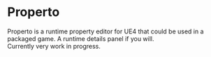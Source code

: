 # Properto
Properto is a runtime property editor for UE4 that could be used in a packaged game. A runtime details panel if you will.<br>
Currently very work in progress.
